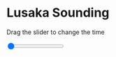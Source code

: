 <h1>Lusaka Sounding</h1>
<p>Drag the slider to change the time</p>

<div class="slidecontainer">
<input oninput='setImage(this)' class="slider" type="range" min="0" max="6" value="0" step="1" />
<img id='img'/>
</div>

<script>
var img = document.getElementById('img');
var img_array = ['/assets/images/skwt/skd_lusaka_wrfout_d01_2020-06-02_12:00:00.png',
'/assets/images/skwt/skd_lusaka_wrfout_d01_2020-06-02_18:00:00.png',
'/assets/images/skwt/skd_lusaka_wrfout_d01_2020-06-03_00:00:00.png',
'/assets/images/skwt/skd_lusaka_wrfout_d01_2020-06-03_06:00:00.png',
'/assets/images/skwt/skd_lusaka_wrfout_d01_2020-06-03_12:00:00.png',
'/assets/images/skwt/skd_lusaka_wrfout_d01_2020-06-03_18:00:00.png',];
function setImage(obj)
{
        var value = obj.value;
        img.src = img_array[value];

}
</script>
